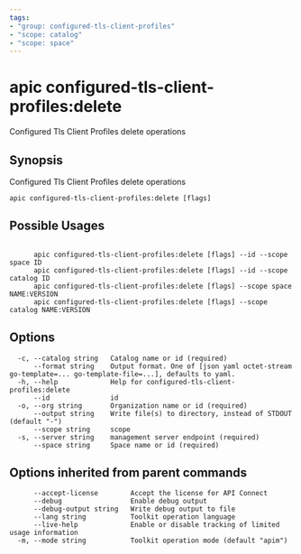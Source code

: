 ```yaml
---
tags:
- "group: configured-tls-client-profiles"
- "scope: catalog"
- "scope: space"
---
```

# apic configured-tls-client-profiles:delete

Configured Tls Client Profiles delete operations

## Synopsis

Configured Tls Client Profiles delete operations

```
apic configured-tls-client-profiles:delete [flags]
```

## Possible Usages

```

      apic configured-tls-client-profiles:delete [flags] --id --scope space ID
      apic configured-tls-client-profiles:delete [flags] --id --scope catalog ID
      apic configured-tls-client-profiles:delete [flags] --scope space NAME:VERSION
      apic configured-tls-client-profiles:delete [flags] --scope catalog NAME:VERSION

```

## Options

```
  -c, --catalog string   Catalog name or id (required)
      --format string    Output format. One of [json yaml octet-stream go-template=... go-template-file=...], defaults to yaml.
  -h, --help             Help for configured-tls-client-profiles:delete
      --id               id
  -o, --org string       Organization name or id (required)
      --output string    Write file(s) to directory, instead of STDOUT (default "-")
      --scope string     scope
  -s, --server string    management server endpoint (required)
      --space string     Space name or id (required)
```

## Options inherited from parent commands

```
      --accept-license        Accept the license for API Connect
      --debug                 Enable debug output
      --debug-output string   Write debug output to file
      --lang string           Toolkit operation language
      --live-help             Enable or disable tracking of limited usage information
  -m, --mode string           Toolkit operation mode (default "apim")
```
